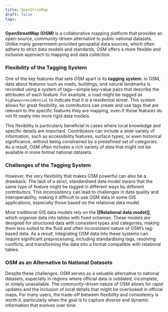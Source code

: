 ```yaml
---
title: OpenStratMap
draft: false
tags:
---
```


**OpenStreetMap (OSM)** is a collaborative mapping platform that provides an open-source, community-driven alternative to public national datasets. Unlike many government-provided geospatial data sources, which often adhere to strict data models and standards, OSM offers a more flexible and inclusive approach to mapping and data collection.

### **Flexibility of the Tagging System**

One of the key features that sets OSM apart is its **tagging system**. In OSM, data about features such as roads, buildings, and natural landmarks is recorded using a system of tags—simple key-value pairs that describe the attributes of each feature. For example, a road might be tagged as `highway=residential` to indicate that it is a residential street. This system allows for great flexibility, as contributors can create and use tags that are relevant to the specific features they are mapping, even if those features do not fit neatly into more rigid data models.

This flexibility is particularly beneficial in cases where local knowledge and specific details are important. Contributors can include a wide variety of information, such as accessibility features, surface types, or even historical significance, without being constrained by a predefined set of categories. As a result, OSM often includes a rich variety of data that might not be available in more formal national datasets.

### **Challenges of the Tagging System**

However, the very flexibility that makes OSM powerful can also be a drawback. The lack of a strict, standardised data model means that the same type of feature might be tagged in different ways by different contributors. This inconsistency can lead to challenges in data quality and interoperability, making it difficult to use OSM data in some GIS applications, especially those based on the relational data model.

Most traditional GIS data models rely on the **[[Relational data model]]**, which organise data into tables with fixed schemas. These models are designed for structured data with consistent types and categories, making them less suited to the fluid and often inconsistent nature of OSM’s tag-based data. As a result, integrating OSM data into these systems can require significant preprocessing, including standardising tags, resolving conflicts, and transforming the data into a format compatible with relational tables.

### **OSM as an Alternative to National Datasets**

Despite these challenges, OSM serves as a valuable alternative to national datasets, especially in regions where official data is outdated, incomplete, or simply unavailable. The community-driven nature of OSM allows for rapid updates and the inclusion of local details that might be overlooked in official maps. For many users, the trade-off between flexibility and consistency is worth it, particularly when the goal is to capture diverse and dynamic information that evolves over time.


